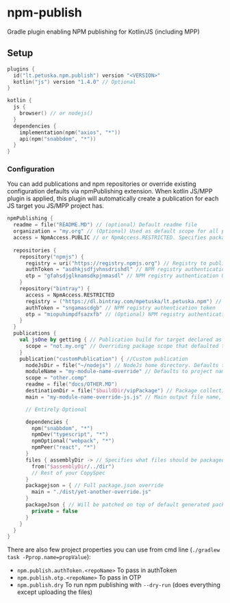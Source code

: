 # npm-publish

Gradle plugin enabling NPM publishing for Kotlin/JS (including MPP)

## Setup
```kotlin
plugins {
  id("lt.petuska.npm.publish") version "<VERSION>"
  kotlin("js") version "1.4.0" // Optional
}

kotlin {
  js {
    browser() // or nodejs()
  }
  dependencies {
    implementation(npm("axios", "*"))
    api(npm("snabbdom", "*"))
  }
}
```

### Configuration
You can add publications and npm repositories or override existing configuration defaults via npmPublishing extension.
When kotlin JS/MPP plugin is applied, this plugin will automatically create a publication for each JS target you JS/MPP project has.

```kotlin
npmPublishing {
  readme = file("README.MD") // (optional) Default readme file
  organization = "my.org" // (Optional) Used as default scope for all publications
  access = NpmAccess.PUBLIC // or NpmAccess.RESTRICTED. Specifies package visibility, defaults to NpmAccess.PUBLIC
  
  repositories {
    repository("npmjs") {      
      registry = uri("https://registry.npmjs.org") // Registry to publish to
      authToken = "asdhkjsdfjvhnsdrishdl" // NPM registry authentication token
      otp = "gfahsdjglknamsdkpjnmasdl" // NPM registry authentication OTP
    }
    repository("bintray") {   
      access = NpmAccess.RESTRICTED   
      registry = ("https://dl.bintray.com/mpetuska/lt.petuska.npm") // Registry to publish to
      authToken = "sngamascdgb" // NPM registry authentication token
      otp = "miopuhimpdfsazxfb" // (Optional) NPM registry authentication OTP
    }
  }
  publications {
    val jsOne by getting { // Publication build for target declared as `kotlin { js("jsOne") { nodejs() } }`
      scope = "not.my.org" // Overriding package scope that defaulted to organization property from before
    }
    publication("customPublication") { //Custom publication
      nodeJsDir = file("~/nodejs") // NodeJs home directory. Defaults to $NODE_HOME if present or kotlinNodeJsSetup output for default publications
      moduleName = "my-module-name-override" // Defaults to project name
      scope = "other.comp"
      readme = file("docs/OTHER.MD")
      destinationDir = file("$buildDir/vipPackage") // Package collection directory, defaults to File($buildDir/publications/npm/$name")
      main = "my-module-name-override-js.js" // Main output file name, set automatically for default publications

      // Entirely Optional

      dependencies {
        npm("snabbdom", "*")
        npmDev("typescript", "*")
        npmOptional("webpack", "*")
        npmPeer("react", "*")
      }           
      files { assemblyDir -> // Specifies what files should be packaged. Preconfigured for default publications, yet can be extended if needed
        from("$assemblyDir/../dir")
        // Rest of your CopySpec     
      }
      packagejson = { // Full package.json override
        main = "./dist/yet-another-override.js"
      }
      packageJson { // Will be patched on top of default generated package.json
        private = false
      }
    }
  }
}
```

There are also few project properties you can use from cmd line (`./gradlew task -Pprop.name=propValue`):
* `npm.publish.authToken.<repoName>` To pass in authToken
* `npm.publish.otp.<repoName>` To pass in OTP
* `npm.publish.dry` To run npm publishing with `--dry-run` (does everything except uploading the files)
